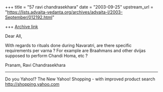 +++
title = "57 ravi chandrasekhara"
date = "2003-09-25"
upstream_url = "https://lists.advaita-vedanta.org/archives/advaita-l/2003-September/012192.html"

+++
[Archive link](https://lists.advaita-vedanta.org/archives/advaita-l/2003-September/012192.html)


Dear All,

With regards to rituals done during Navaratri, are
there specific requirements per varna ? For example
are Braahmans and other dvijas supposed to perform
Chandi Homa, etc ?

Pranam, Ravi Chandrasekhara

__________________________________
Do you Yahoo!?
The New Yahoo! Shopping - with improved product search
http://shopping.yahoo.com

